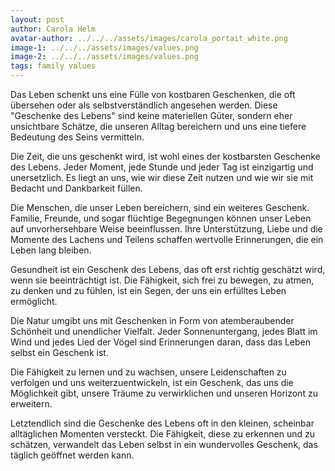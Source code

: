 ```yaml
---
layout: post
author: Carola Helm
avatar-author: ../../../assets/images/carola_portait_white.png
image-1: ../../../assets/images/values.png
image-2: ../../../assets/images/values.png 
tags: family values
---
```



Das Leben schenkt uns eine Fülle von kostbaren Geschenken, die oft übersehen oder als selbstverständlich angesehen werden. Diese "Geschenke des Lebens" sind keine materiellen Güter, sondern eher unsichtbare Schätze, die unseren Alltag bereichern und uns eine tiefere Bedeutung des Seins vermitteln.

Die Zeit, die uns geschenkt wird, ist wohl eines der kostbarsten Geschenke des Lebens. Jeder Moment, jede Stunde und jeder Tag ist einzigartig und unersetzlich. Es liegt an uns, wie wir diese Zeit nutzen und wie wir sie mit Bedacht und Dankbarkeit füllen.

Die Menschen, die unser Leben bereichern, sind ein weiteres Geschenk. Familie, Freunde, und sogar flüchtige Begegnungen können unser Leben auf unvorhersehbare Weise beeinflussen. Ihre Unterstützung, Liebe und die Momente des Lachens und Teilens schaffen wertvolle Erinnerungen, die ein Leben lang bleiben.

Gesundheit ist ein Geschenk des Lebens, das oft erst richtig geschätzt wird, wenn sie beeinträchtigt ist. Die Fähigkeit, sich frei zu bewegen, zu atmen, zu denken und zu fühlen, ist ein Segen, der uns ein erfülltes Leben ermöglicht.

Die Natur umgibt uns mit Geschenken in Form von atemberaubender Schönheit und unendlicher Vielfalt. Jeder Sonnenuntergang, jedes Blatt im Wind und jedes Lied der Vögel sind Erinnerungen daran, dass das Leben selbst ein Geschenk ist.

Die Fähigkeit zu lernen und zu wachsen, unsere Leidenschaften zu verfolgen und uns weiterzuentwickeln, ist ein Geschenk, das uns die Möglichkeit gibt, unsere Träume zu verwirklichen und unseren Horizont zu erweitern.

Letztendlich sind die Geschenke des Lebens oft in den kleinen, scheinbar alltäglichen Momenten versteckt. Die Fähigkeit, diese zu erkennen und zu schätzen, verwandelt das Leben selbst in ein wundervolles Geschenk, das täglich geöffnet werden kann.
